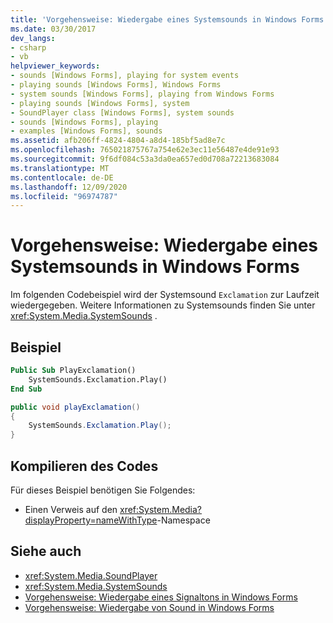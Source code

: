 ```yaml
---
title: 'Vorgehensweise: Wiedergabe eines Systemsounds in Windows Forms'
ms.date: 03/30/2017
dev_langs:
- csharp
- vb
helpviewer_keywords:
- sounds [Windows Forms], playing for system events
- playing sounds [Windows Forms], Windows Forms
- system sounds [Windows Forms], playing from Windows Forms
- playing sounds [Windows Forms], system
- SoundPlayer class [Windows Forms], system sounds
- sounds [Windows Forms], playing
- examples [Windows Forms], sounds
ms.assetid: afb206ff-4824-4804-a8d4-185bf5ad8e7c
ms.openlocfilehash: 765021875767a754e62e3ec11e56487e4de91e93
ms.sourcegitcommit: 9f6df084c53a3da0ea657ed0d708a72213683084
ms.translationtype: MT
ms.contentlocale: de-DE
ms.lasthandoff: 12/09/2020
ms.locfileid: "96974787"
---
```

# <a name="how-to-play-a-system-sound-from-a-windows-form"></a>Vorgehensweise: Wiedergabe eines Systemsounds in Windows Forms
Im folgenden Codebeispiel wird der Systemsound `Exclamation` zur Laufzeit wiedergegeben. Weitere Informationen zu Systemsounds finden Sie unter <xref:System.Media.SystemSounds> .  
  
## <a name="example"></a>Beispiel  
  
```vb  
Public Sub PlayExclamation()  
    SystemSounds.Exclamation.Play()  
End Sub  
```  
  
```csharp  
public void playExclamation()  
{  
    SystemSounds.Exclamation.Play();  
}  
```  
  
## <a name="compiling-the-code"></a>Kompilieren des Codes  
 Für dieses Beispiel benötigen Sie Folgendes:  
  
- Einen Verweis auf den <xref:System.Media?displayProperty=nameWithType>-Namespace  
  
## <a name="see-also"></a>Siehe auch

- <xref:System.Media.SoundPlayer>
- <xref:System.Media.SystemSounds>
- [Vorgehensweise: Wiedergabe eines Signaltons in Windows Forms](how-to-play-a-beep-from-a-windows-form.md)
- [Vorgehensweise: Wiedergabe von Sound in Windows Forms](how-to-play-a-sound-from-a-windows-form.md)
